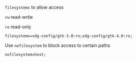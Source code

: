 `filesystems` to allow access

`rw` read-wrtie

`ro` read-only

`filesystems=xdg-config/gtk-3.0:ro;xdg-config/gtk-4.0:ro;`

Use `nofilesystem` to block access to certain paths

`nofilesystem=host;`
